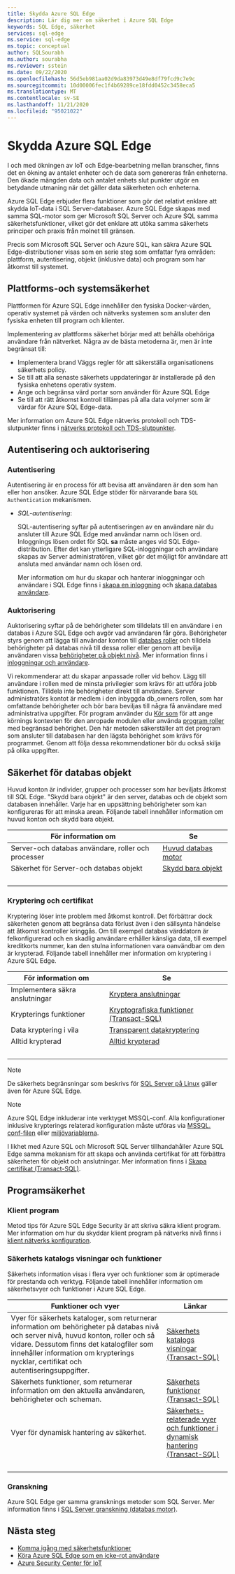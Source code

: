 ```yaml
---
title: Skydda Azure SQL Edge
description: Lär dig mer om säkerhet i Azure SQL Edge
keywords: SQL Edge, säkerhet
services: sql-edge
ms.service: sql-edge
ms.topic: conceptual
author: SQLSourabh
ms.author: sourabha
ms.reviewer: sstein
ms.date: 09/22/2020
ms.openlocfilehash: 56d5eb981aa02d9da83973d49e8df79fcd9c7e9c
ms.sourcegitcommit: 10d00006fec1f4b69289ce18fdd0452c3458eca5
ms.translationtype: MT
ms.contentlocale: sv-SE
ms.lasthandoff: 11/21/2020
ms.locfileid: "95021022"
---
```

# <a name="securing-azure-sql-edge"></a>Skydda Azure SQL Edge

I och med ökningen av IoT och Edge-bearbetning mellan branscher, finns det en ökning av antalet enheter och de data som genereras från enheterna. Den ökade mängden data och antalet enhets slut punkter utgör en betydande utmaning när det gäller data säkerheten och enheterna. 

Azure SQL Edge erbjuder flera funktioner som gör det relativt enklare att skydda IoT-data i SQL Server-databaser. Azure SQL Edge skapas med samma SQL-motor som ger Microsoft SQL Server och Azure SQL samma säkerhetsfunktioner, vilket gör det enklare att utöka samma säkerhets principer och praxis från molnet till gränsen.

Precis som Microsoft SQL Server och Azure SQL, kan säkra Azure SQL Edge-distributioner visas som en serie steg som omfattar fyra områden: plattform, autentisering, objekt (inklusive data) och program som har åtkomst till systemet. 

## <a name="platform-and-system-security"></a>Plattforms-och systemsäkerhet

Plattformen för Azure SQL Edge innehåller den fysiska Docker-värden, operativ systemet på värden och nätverks systemen som ansluter den fysiska enheten till program och klienter. 

Implementering av plattforms säkerhet börjar med att behålla obehöriga användare från nätverket. Några av de bästa metoderna är, men är inte begränsat till:
- Implementera brand Väggs regler för att säkerställa organisationens säkerhets policy. 
- Se till att alla senaste säkerhets uppdateringar är installerade på den fysiska enhetens operativ system. 
- Ange och begränsa värd portar som använder för Azure SQL Edge
- Se till att rätt åtkomst kontroll tillämpas på alla data volymer som är värdar för Azure SQL Edge-data. 

Mer information om Azure SQL Edge nätverks protokoll och TDS-slutpunkter finns i [nätverks protokoll och TDS-slutpunkter](/previous-versions/sql/sql-server-2008-r2/ms191220(v=sql.105)).

## <a name="authentication-and-authorization"></a>Autentisering och auktorisering 

### <a name="authentication"></a>Autentisering  
Autentisering är en process för att bevisa att användaren är den som han eller hon ansöker. Azure SQL Edge stöder för närvarande bara `SQL Authentication` mekanismen.

- *SQL-autentisering*:

    SQL-autentisering syftar på autentiseringen av en användare när du ansluter till Azure SQL Edge med användar namn och lösen ord. Inloggnings lösen ordet för SQL **sa** måste anges vid SQL Edge-distribution. Efter det kan ytterligare SQL-inloggningar och användare skapas av Server administratören, vilket gör det möjligt för användare att ansluta med användar namn och lösen ord.

    Mer information om hur du skapar och hanterar inloggningar och användare i SQL Edge finns i [skapa en inloggning](/sql/relational-databases/security/authentication-access/create-a-login) och [skapa databas användare](/sql/relational-databases/security/authentication-access/create-a-database-user).

### <a name="authorization"></a>Auktorisering   

Auktorisering syftar på de behörigheter som tilldelats till en användare i en databas i Azure SQL Edge och avgör vad användaren får göra. Behörigheter styrs genom att lägga till användar konton till [databas roller](/sql/relational-databases/security/authentication-access/database-level-roles) och tilldela behörigheter på databas nivå till dessa roller eller genom att bevilja användaren vissa [behörigheter på objekt nivå](/sql/relational-databases/security/permissions-database-engine). Mer information finns i [inloggningar och användare](../azure-sql/database/logins-create-manage.md).

Vi rekommenderar att du skapar anpassade roller vid behov. Lägg till användare i rollen med de minsta privilegier som krävs för att utföra jobb funktionen. Tilldela inte behörigheter direkt till användare. Server administratörs kontot är medlem i den inbyggda db_owners rollen, som har omfattande behörigheter och bör bara beviljas till några få användare med administrativa uppgifter. För program använder du [Kör som](/sql/t-sql/statements/execute-as-clause-transact-sql) för att ange körnings kontexten för den anropade modulen eller använda [program roller](/sql/relational-databases/security/authentication-access/application-roles) med begränsad behörighet. Den här metoden säkerställer att det program som ansluter till databasen har den lägsta behörighet som krävs för programmet. Genom att följa dessa rekommendationer bör du också skilja på olika uppgifter.

## <a name="database-object-security"></a>Säkerhet för databas objekt

Huvud konton är individer, grupper och processer som har beviljats åtkomst till SQL Edge. "Skydd bara objekt" är den server, databas och de objekt som databasen innehåller. Varje har en uppsättning behörigheter som kan konfigureras för att minska arean. Följande tabell innehåller information om huvud konton och skydd bara objekt.

|För information om|Se|  
|---------------------------|---------|  
|Server-och databas användare, roller och processer|[Huvud databas motor](/sql/relational-databases/security/authentication-access/principals-database-engine)|  
|Säkerhet för Server-och databas objekt|[Skydd bara objekt](/sql/relational-databases/security/securables)|
| &nbsp; | &nbsp; |

### <a name="encryption-and-certificates"></a>Kryptering och certifikat  
 
Kryptering löser inte problem med åtkomst kontroll. Det förbättrar dock säkerheten genom att begränsa data förlust även i den sällsynta händelse att åtkomst kontroller kringgås. Om till exempel databas värddatorn är felkonfigurerad och en skadlig användare erhåller känsliga data, till exempel kreditkorts nummer, kan den stulna informationen vara oanvändbar om den är krypterad. Följande tabell innehåller mer information om kryptering i Azure SQL Edge.  
  
|För information om|Se|  
|---------------------------|---------|  
|Implementera säkra anslutningar|[Kryptera anslutningar](/sql/linux/sql-server-linux-encrypted-connections)|  
|Krypterings funktioner|[Kryptografiska funktioner &#40;Transact-SQL&#41;](/sql/t-sql/functions/cryptographic-functions-transact-sql)|
|Data kryptering i vila|[Transparent datakryptering](/sql/relational-databases/security/encryption/transparent-data-encryption)|
|Alltid krypterad|[Alltid krypterad](/sql/relational-databases/security/encryption/always-encrypted-database-engine)|
| &nbsp; | &nbsp; |

> [!NOTE]
> De säkerhets begränsningar som beskrivs för [SQL Server på Linux](/sql/linux/sql-server-linux-security-overview) gäller även för Azure SQL Edge. 


> [!NOTE]
> Azure SQL Edge inkluderar inte verktyget MSSQL-conf. Alla konfigurationer inklusive krypterings relaterad konfiguration måste utföras via [MSSQL. conf-filen](configure.md#configure-by-using-an-mssqlconf-file) eller [miljövariablerna](configure.md#configure-by-using-environment-variables). 


I likhet med Azure SQL och Microsoft SQL Server tillhandahåller Azure SQL Edge samma mekanism för att skapa och använda certifikat för att förbättra säkerheten för objekt och anslutningar. Mer information finns i [Skapa certifikat (Transact-SQL)](/sql/t-sql/statements/create-certificate-transact-sql).


## <a name="application-security"></a>Programsäkerhet

### <a name="client-programs"></a>Klient program

Metod tips för Azure SQL Edge Security är att skriva säkra klient program. Mer information om hur du skyddar klient program på nätverks nivå finns i [klient nätverks konfiguration](/sql/database-engine/configure-windows/client-network-configuration).

### <a name="security-catalog-views-and-functions"></a>Säkerhets katalogs visningar och funktioner  
Säkerhets information visas i flera vyer och funktioner som är optimerade för prestanda och verktyg. Följande tabell innehåller information om säkerhetsvyer och funktioner i Azure SQL Edge.  
  
|Funktioner och vyer|Länkar|  
|---------------------------|---------|  
|Vyer för säkerhets kataloger, som returnerar information om behörigheter på databas nivå och server nivå, huvud konton, roller och så vidare. Dessutom finns det katalogfiler som innehåller information om krypterings nycklar, certifikat och autentiseringsuppgifter.|[Säkerhets katalogs visningar &#40;Transact-SQL&#41;](/sql/relational-databases/system-catalog-views/security-catalog-views-transact-sql)|  
|Säkerhets funktioner, som returnerar information om den aktuella användaren, behörigheter och scheman.|[Säkerhets funktioner &#40;Transact-SQL&#41;](/sql/t-sql/functions/security-functions-transact-sql)|  
|Vyer för dynamisk hantering av säkerhet.|[Säkerhets-relaterade vyer och funktioner i dynamisk hantering &#40;Transact-SQL&#41;](/sql/relational-databases/system-dynamic-management-views/security-related-dynamic-management-views-and-functions-transact-sql)|  
| &nbsp; | &nbsp; |

### <a name="auditing"></a>Granskning 

Azure SQL Edge ger samma gransknings metoder som SQL Server. Mer information finns i [SQL Server granskning (databas motor)](/sql/relational-databases/security/auditing/sql-server-audit-database-engine).


## <a name="next-steps"></a>Nästa steg

- [Komma igång med säkerhetsfunktioner](/sql/linux/sql-server-linux-security-get-started)
- [Köra Azure SQL Edge som en icke-rot användare](configure.md#run-azure-sql-edge-as-non-root-user)
- [Azure Security Center för IoT](../defender-for-iot/overview.md)